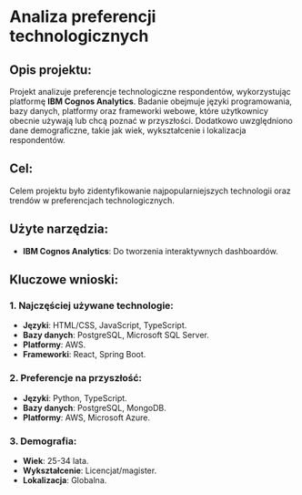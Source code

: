 # Analiza preferencji technologicznych

## Opis projektu:
Projekt analizuje preferencje technologiczne respondentów, wykorzystując platformę **IBM Cognos Analytics**. Badanie obejmuje języki programowania, bazy danych, platformy oraz frameworki webowe, które użytkownicy obecnie używają lub chcą poznać w przyszłości. Dodatkowo uwzględniono dane demograficzne, takie jak wiek, wykształcenie i lokalizacja respondentów.

## Cel:
Celem projektu było zidentyfikowanie najpopularniejszych technologii oraz trendów w preferencjach technologicznych.

## Użyte narzędzia:
- **IBM Cognos Analytics**: Do tworzenia interaktywnych dashboardów.

## Kluczowe wnioski:

### 1. Najczęściej używane technologie:
- **Języki**: HTML/CSS, JavaScript, TypeScript.
- **Bazy danych**: PostgreSQL, Microsoft SQL Server.
- **Platformy**: AWS.
- **Frameworki**: React, Spring Boot.

### 2. Preferencje na przyszłość:
- **Języki**: Python, TypeScript.
- **Bazy danych**: PostgreSQL, MongoDB.
- **Platformy**: AWS, Microsoft Azure.

### 3. Demografia:
- **Wiek**: 25-34 lata.
- **Wykształcenie**: Licencjat/magister.
- **Lokalizacja**: Globalna.

